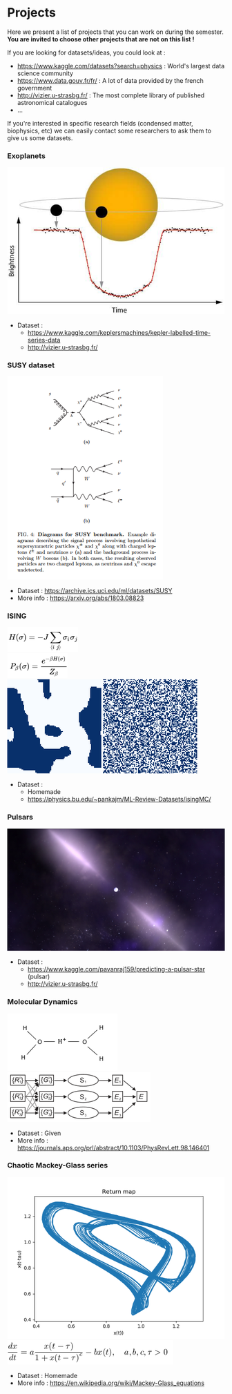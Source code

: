 # Projects

Here we present a list of projects that you can work on during the semester.  
**You are invited to choose other projects that are not on this list !**  
  
If you are looking for datasets/ideas, you could look at :
* https://www.kaggle.com/datasets?search=physics : World's largest data science community
* https://www.data.gouv.fr/fr/ : A lot of data provided by the french government
* http://vizier.u-strasbg.fr/ : The most complete library of published astronomical catalogues
* ...

If you're interested in specific research fields (condensed matter, biophysics, etc) we can easily contact some researchers to ask them to give us some datasets.  
  
### Exoplanets

![](exoplanet.png)

* Dataset :
  * https://www.kaggle.com/keplersmachines/kepler-labelled-time-series-data
  * http://vizier.u-strasbg.fr/

### SUSY dataset

![](SUSYbenchmark.png)
* Dataset : https://archive.ics.uci.edu/ml/datasets/SUSY
* More info : https://arxiv.org/abs/1803.08823

### ISING

![](ISINGeq.png)  
![](ISINGproba.png)  
![](ISINGferro.png)
![](ISINGpara.png)

* Dataset : 
  * Homemade
  * https://physics.bu.edu/~pankajm/ML-Review-Datasets/isingMC/
  
### Pulsars

![](pulsars.jpg)

* Dataset :
  * https://www.kaggle.com/pavanraj159/predicting-a-pulsar-star (pulsar)
  * http://vizier.u-strasbg.fr/

### Molecular Dynamics

![](zundel.png)
![](zundelNN.png)

* Dataset : Given
* More info : https://journals.aps.org/prl/abstract/10.1103/PhysRevLett.98.146401

### Chaotic Mackey-Glass series

![](mackeyglass.png)
![](mackeyglasseq.png)

* Dataset : Homemade
* More info : https://en.wikipedia.org/wiki/Mackey-Glass_equations

  


  
